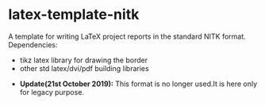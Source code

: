 # latex-template-nitk
A template for writing LaTeX project reports in the standard NITK format.
Dependencies:
* tikz latex library for drawing the border
* other std latex/dvi/pdf building libraries

- **Update(21st October 2019):** This format is no longer used.It is here only for legacy purpose.
